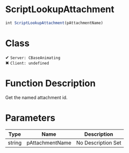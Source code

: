 # ScriptLookupAttachment
```js
int ScriptLookupAttachment(pAttachmentName)
```
# Class
✔ `Server: CBaseAnimating`  
✖ `Client: undefined`  

# Function Description
Get the named attachment id.
# Parameters
Type|Name|Description
--|--|--
string|pAttachmentName|No Description Set
